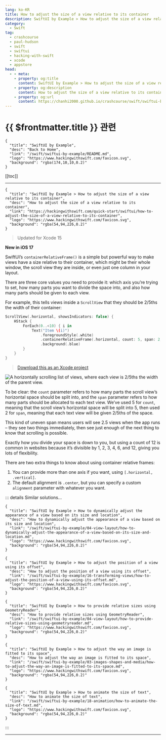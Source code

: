 ```yaml
---
lang: ko-KR
title: How to adjust the size of a view relative to its container
description: SwiftUI by Example > How to adjust the size of a view relative to its container
category:
  - Swift
tag: 
  - crashcourse
  - paul-hudson
  - swift
  - swiftui
  - hacking-with-swift
  - xcode
  - appstore
head:
  - - meta:
    - property: og:title
      content: SwiftUI by Example > How to adjust the size of a view relative to its container
    - property: og:description
      content: How to adjust the size of a view relative to its container
    - property: og:url
      content: https://chanhi2000.github.io/crashcourse/swift/swiftui-by-example/04-view-layout/how-to-adjust-the-size-of-a-view-relative-to-its-container.html
---
```


# {{ $frontmatter.title }} 관련

```component VPCard
{
  "title": "SwiftUI by Example",
  "desc": "Back to Home",
  "link": "/swift/swiftui-by-example/README.md",
  "logo": "https://www.hackingwithswift.com/favicon.svg",
  "background": "rgba(174,10,10,0.2)"
}
```

[[toc]]

---

```component VPCard
{
  "title": "SwiftUI by Example > How to adjust the size of a view relative to its container",
  "desc": "How to adjust the size of a view relative to its container",
  "link": "https://hackingwithswift.com/quick-start/swiftui/how-to-adjust-the-size-of-a-view-relative-to-its-container",
  "logo": "https://www.hackingwithswift.com/favicon.svg",
  "background": "rgba(54,94,226,0.2)"
}
```

> Updated for Xcode 15

**New in iOS 17**

SwiftUI’s `containerRelativeFrame()` is a simple but powerful way to make views have a size relative to their container, which might be their whole window, the scroll view they are inside, or even just one column in your layout.

There are three core values you need to provide it: which axis you’re trying to set, how many parts you want to divide the space into, and also how many parts should be given to each view.

For example, this tells views inside a `ScrollView` that they should be 2/5ths the width of their container:

```swift
ScrollView(.horizontal, showsIndicators: false) {
    HStack {
        ForEach(0..<10) { i in
            Text("Item \(i)")
                .foregroundStyle(.white)
                .containerRelativeFrame(.horizontal, count: 5, span: 2, spacing: 10)
                .background(.blue)
        }
    }
}
```

> [<FontIcon icon="fas fa-file-zipper"/>Download this as an Xcode project](https://www.hackingwithswift.com/files/projects/swiftui/how-to-adjust-the-size-of-a-view-relative-to-its-container-1.zip)

![A horizontally scrolling list of views, where each view is 2/5ths the width of the parent view.](https://www.hackingwithswift.com/img/books/quick-start/swiftui/how-to-adjust-the-size-of-a-view-relative-to-its-container-1~dark.gif)

To be clear: the `count` parameter refers to how many parts the scroll view’s horizontal space should be split into, and the `span` parameter refers to how many parts should be allocated to each text view. We’ve used 5 for `count`, meaning that the scroll view’s horizontal space will be split into 5, then used 2 for `span`, meaning that each text view will be given 2/5ths of the space.

This kind of uneven span means users will see 2.5 views when the app runs – they see two things immediately, then see just enough of the next thing to know that scrolling is possible.

Exactly how you divide your space is down to you, but using a count of 12 is common in websites because it’s divisible by 1, 2, 3, 4, 6, and 12, giving you lots of flexibility.

There are two extra things to know about using container relative frames:

1. You can provide more than one axis if you want, using `[.horizontal, .vertical]`.
2. The default alignment is `.center`, but you can specify a custom `alignment` parameter with whatever you want.

::: details Similar solutions…

```component VPCard
{
  "title": "SwiftUI by Example > How to dynamically adjust the appearance of a view based on its size and location",
  "desc": "How to dynamically adjust the appearance of a view based on its size and location",
  "link": "/swift/swiftui-by-example/04-view-layout/how-to-dynamically-adjust-the-appearance-of-a-view-based-on-its-size-and-location.md",
  "logo": "https://www.hackingwithswift.com/favicon.svg",
  "background": "rgba(54,94,226,0.2)"
}
```

```component VPCard
{
  "title": "SwiftUI by Example > How to adjust the position of a view using its offset",
  "desc": "How to adjust the position of a view using its offset",
  "link": "/swift/swiftui-by-example/16-transforming-views/how-to-adjust-the-position-of-a-view-using-its-offset.md",
  "logo": "https://www.hackingwithswift.com/favicon.svg",
  "background": "rgba(54,94,226,0.2)"
}
```

```component VPCard
{
  "title": "SwiftUI by Example > How to provide relative sizes using GeometryReader",
  "desc": "How to provide relative sizes using GeometryReader",
  "link": "/swift/swiftui-by-example/04-view-layout/how-to-provide-relative-sizes-using-geometryreader.md",
  "logo": "https://www.hackingwithswift.com/favicon.svg",
  "background": "rgba(54,94,226,0.2)"
}
```

```component VPCard
{
  "title": "SwiftUI by Example > How to adjust the way an image is fitted to its space",
  "desc": "How to adjust the way an image is fitted to its space",
  "link": "/swift/swiftui-by-example/03-images-shapes-and-media/how-to-adjust-the-way-an-image-is-fitted-to-its-space.md",
  "logo": "https://www.hackingwithswift.com/favicon.svg",
  "background": "rgba(54,94,226,0.2)"
}
```

```component VPCard
{
  "title": "SwiftUI by Example > How to animate the size of text",
  "desc": "How to animate the size of text",
  "link": "/swift/swiftui-by-example/18-animation/how-to-animate-the-size-of-text.md",
  "logo": "https://www.hackingwithswift.com/favicon.svg",
  "background": "rgba(54,94,226,0.2)"
}
```

:::

---

<TagLinks />